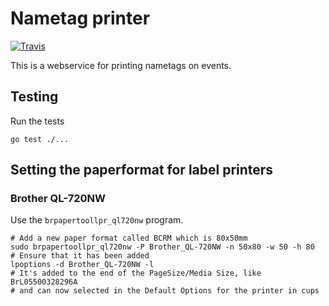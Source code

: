 # Nametag printer

[![Travis](https://travis-ci.org/nametacker/nametagprinter.svg?branch=master)](https://travis-ci.org/nametacker/nametagprinter/)

This is a webservice for printing nametags on events.

## Testing

Run the tests

    go test ./...

## Setting the paperformat for label printers

### Brother QL-720NW

Use the `brpapertoollpr_ql720nw` program.

    # Add a new paper format called BCRM which is 80x50mm
    sudo brpapertoollpr_ql720nw -P Brother_QL-720NW -n 50x80 -w 50 -h 80
    # Ensure that it has been added
    lpoptions -d Brother_QL-720NW -l
    # It's added to the end of the PageSize/Media Size, like BrL05500328296A
    # and can now selected in the Default Options for the printer in cups
